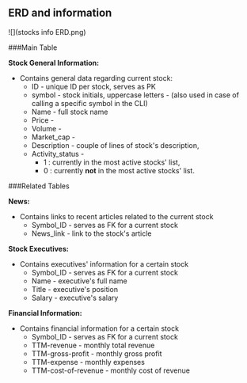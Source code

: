 ## ERD and information

![](stocks info ERD.png)

###Main Table

**Stock General Information:**
* Contains general data regarding current stock:
    * ID - unique ID per stock, serves as PK 
    * symbol - stock initials, uppercase letters - (also used in case of calling a specific symbol in the CLI) 
    * Name - full stock name
    * Price -  
    * Volume - 
    * Market_cap - 
    * Description - couple of lines of stock's description,
    * Activity_status - 
        * 1 : currently in the most active stocks' list, 
        * 0 : currently **not** in the most active stocks' list.

###Related Tables

**News:**
* Contains links to recent articles related to the current stock
    * Symbol_ID - serves as FK for a current stock
    * News_link - link to the stock's article
    
    
 **Stock Executives:**     
 * Contains executives' information for a certain stock 
    * Symbol_ID - serves as FK for a current stock
    * Name - executive's full name
    * Title - executive's position
    * Salary - executive's salary
    
 
 **Financial Information:**
 * Contains financial information for a certain stock 
    * Symbol_ID - serves as FK for a current stock
    * TTM-revenue - monthly total revenue
    * TTM-gross-profit - monthly gross profit
    * TTM-expense - monthly expenses
    * TTM-cost-of-revenue - monthly cost of revenue
    
    